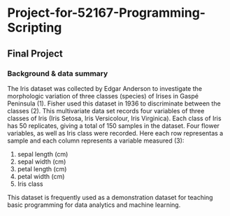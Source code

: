 # Project-for-52167-Programming-Scripting

## Final Project

### Background & data summary

The Iris dataset was collected by Edgar Anderson to investigate the morphologic variation of three classes (species) of Irises in Gaspé Peninsula (1). Fisher used this dataset in 1936 to discriminate between the classes (2). This multivariate data set records four variables of three classes of Iris (Iris Setosa, Iris Versicolour, Iris Virginica). Each class of Iris has 50 replicates, giving a total of 150 samples in the dataset. Four flower variables, as well as Iris class were recorded. Here each row representas a sample and each column represents a variable measured (3):

1.	sepal length (cm)
2.	sepal width (cm)
3.	petal length (cm)
4.	petal width (cm)
5.	Iris class 

This dataset is frequently used as a demonstration dataset for teaching basic programming for data analytics and machine learning. 
